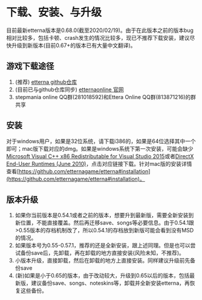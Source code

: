 # 下载、安装、与升级

目前最新etterna版本是0.68.0(截至2020/02/19)。由于在此版本之前的版本bug相对比较多，包括卡顿、crash发生的情况比较多，现已不推荐下载安装，建议尽快升级到新版本(目前0.67+的版本已有大量中文翻译)。

## 游戏下载途径
1. (推荐) [etterna github仓库](https://github.com/etternagame/etterna/releases)
2. (目前已与github仓库同步) [etternaonline 官网](https://etternaonline.com/downloads)
3. stepmania online QQ群(281018592)和Ettera Online QQ群(813871216)的群共享

## 安装

对于windows用户，如果是32位系统，请下载i386的，如果是64位选择其中一个即可；mac版下载对应的dmg。如果是windows系统下第一次安装，可能会缺少[Microsoft Visual C++ x86 Redistributable for Visual Studio 2015](https://www.microsoft.com/zh-CN/download/details.aspx?id=48145)或者[DirectX End-User Runtimes (June 2010)](https://www.microsoft.com/en-us/download/details.aspx?id=8109)，点击对应链接下载。针对mac版的安装详情查看[https://github.com/etternagame/etterna#installation](https://github.com/etternagame/etterna#installation)。

## 版本升级

1. 如果你当前版本是0.54.1或者之前的版本，想要升到最新版，需要全新安装到新位置，不能直接覆盖。然后再迁移save、songs等必要信息。由于0.54.1跟>0.55版本的存档机制改了，所以0.54.1的存档放到新版可能会看到没有MSD的情况。
2. 如果版本号为0.55-0.57.1，推荐的还是全新安装，跟上述同理。但是也可以尝试备份save后，先卸载，再在卸载的地方直接安装(风险未知，不推荐)。
3. 小版本升级，直接卸载，然后在卸载的地方上直接安装。同样建议升级前先备份save
4. (新)如果是小于0.65的版本，由于改动较大，升级到0.65以后的版本，包括最新版，建议备份save、songs、noteskins等，卸载并全新安装etterna，再恢复这些备份。